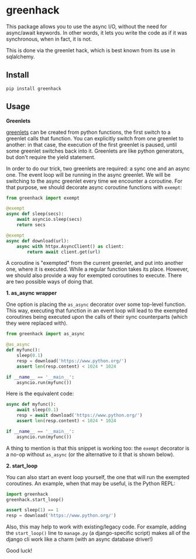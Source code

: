# greenhack

This package allows you to use the async I/O,
without the need for async/await keywords. In other words,
it lets you write the code as if it was synchronous,
when in fact, it is not.

This is done via the greenlet hack,
which is best known from its use in sqlalchemy.



## Install

```
pip install greenhack
```

## Usage

**Greenlets**

[greenlets](https://greenlet.readthedocs.io)
can be created from python functions, the first switch to a greenlet
calls that function.
You can explicitly switch from one
greenlet to another: in that case, the execution of the first greenlet is paused,
until some greenlet switches back into it. Greenlets are like python generators,
but don't require the yield statement.

In order to do our trick, two greenlets are required: a sync one and an async one.
The event loop will be running in the async greenlet.
We will be switching to the async greenlet every time we encounter a coroutine.
For that purpose, we should decorate async coroutine functions with
`exempt`:

```python
from greenhack import exempt

@exempt
async def sleep(secs):
    await asyncio.sleep(secs)
    return secs

@exempt
async def download(url):
    async with httpx.AsyncClient() as client:
        return await client.get(url)

```

A coroutine is "exempted" from the current greenlet, and put into another one,
where it is executed. While a regular function takes its place.
However, we should also provide a way for exempted coroutines to execute.
There are two possible ways of doing that.

**1. as_async wrapper**

One option is placing the `as_async` decorator over some top-level function.
This way, executing that function in an event loop will lead to the
exempted coroutines being executed upon the calls of their sync counterparts
(which they were replaced with).

```python
from greenhack import as_async

@as_async
def myfunc():
    sleep(0.1)
    resp = download('https://www.python.org/')
    assert len(resp.content) < 1024 * 1024

if __name__ == '__main__':
    asyncio.run(myfunc())
```

Here is the equivalent code:

```python
async def myfunc():
    await sleep(0.1)
    resp = await download('https://www.python.org/')
    assert len(resp.content) < 1024 * 1024

if __name__ == '__main__':
    asyncio.run(myfunc())
```

A thing to mention is that this snippet is working too:
the `exempt` decorator is a no-op without `as_async` (or the
alternative to it that is shown below).

**2. start_loop**

You can also start an event loop yourself, the one that will run the
exempted coroutines. An example, when that may be useful, is the Python REPL:

```python
import greenhack
greenhack.start_loop()

assert sleep(1) == 1
resp = download('https://www.python.org/')
```

Also, this may help to work with existing/legacy code. For example, adding the
`start_loop()` line to `manage.py` (a django-specific script) makes all of the
django cli work like a charm (with an async database driver!)

Good luck!